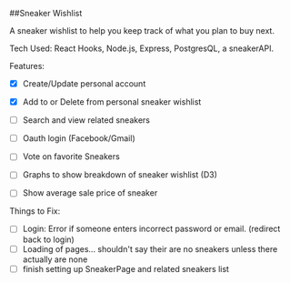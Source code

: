 ##Sneaker Wishlist

A sneaker wishlist to help you keep track of what you plan to buy next. 

Tech Used: React Hooks, Node.js, Express, PostgresQL, a sneakerAPI.

Features:
- [x] Create/Update personal account
- [x] Add to or Delete from personal sneaker wishlist
- [ ] Search and view related sneakers
- [ ] Oauth login (Facebook/Gmail)
- [ ] Vote on favorite Sneakers
- [ ] Graphs to show breakdown of sneaker wishlist (D3)
- [ ] Show average sale price of sneaker


Things to Fix: 
- [ ] Login: Error if someone enters incorrect password or email. (redirect back to login)
- [ ] Loading of pages... shouldn't say their are no sneakers unless there actually are none
- [ ] finish setting up SneakerPage and related sneakers list